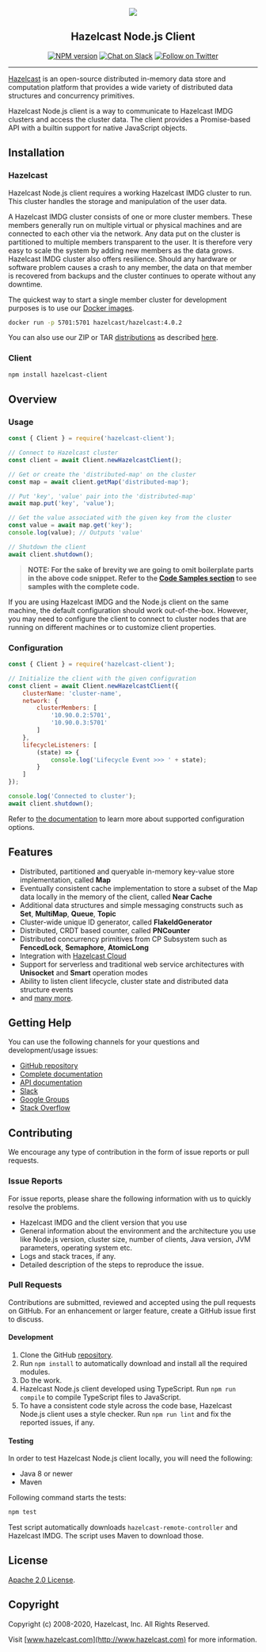 <p align="center">
    <a href="https://github.com/hazelcast/hazelcast-nodejs-client/">
        <img src="https://3l0wd94f0qdd10om8642z9se-wpengine.netdna-ssl.com/images/logos/hazelcast-logo-horz_md.png" />
    </a>
    <h2 align="center">Hazelcast Node.js Client</h2>
</p>

<p align="center">
    <a href="https://www.npmjs.com/package/hazelcast-client"><img src="https://img.shields.io/npm/v/hazelcast-client" alt="NPM version"></a>
    <a href="https://slack.hazelcast.com"><img src="https://img.shields.io/badge/slack-chat-green.svg" alt="Chat on Slack"></a>
    <a href="https://twitter.com/Hazelcast"><img src="https://img.shields.io/twitter/follow/Hazelcast.svg?style=flat-square&colorA=1da1f2&colorB=&label=Follow%20on%20Twitter" alt="Follow on Twitter"></a>
</p>

---

[Hazelcast](https://hazelcast.org/) is an open-source distributed in-memory data store and computation platform that
provides a wide variety of distributed data structures and concurrency primitives.

Hazelcast Node.js client is a way to communicate to Hazelcast IMDG clusters and access the cluster data.
The client provides a Promise-based API with a builtin support for native JavaScript objects.

## Installation

### Hazelcast

Hazelcast Node.js client requires a working Hazelcast IMDG cluster to run. This cluster handles the storage and
manipulation of the user data.

A Hazelcast IMDG cluster consists of one or more cluster members. These members generally run on multiple virtual or
physical machines and are connected to each other via the network. Any data put on the cluster is partitioned to
multiple members transparent to the user. It is therefore very easy to scale the system by adding new members as
the data grows. Hazelcast IMDG cluster also offers resilience. Should any hardware or software problem causes a crash
to any member, the data on that member is recovered from backups and the cluster continues to operate without any
downtime.

The quickest way to start a single member cluster for development purposes is to use our
[Docker images](https://hub.docker.com/r/hazelcast/hazelcast/).

```bash
docker run -p 5701:5701 hazelcast/hazelcast:4.0.2
```

You can also use our ZIP or TAR [distributions](https://hazelcast.org/imdg/download/archives/#hazelcast-imdg)
as described [here](DOCUMENTATION.md#121-setting-up-a-hazelcast-imdg-cluster).

### Client

```bash
npm install hazelcast-client
```

## Overview

### Usage

```js
const { Client } = require('hazelcast-client');

// Connect to Hazelcast cluster
const client = await Client.newHazelcastClient();

// Get or create the 'distributed-map' on the cluster
const map = await client.getMap('distributed-map');

// Put 'key', 'value' pair into the 'distributed-map'
await map.put('key', 'value');

// Get the value associated with the given key from the cluster
const value = await map.get('key');
console.log(value); // Outputs 'value'

// Shutdown the client
await client.shutdown();
```

> **NOTE: For the sake of brevity we are going to omit boilerplate parts in the above code snippet. Refer to the [Code Samples section](https://github.com/hazelcast/hazelcast-nodejs-client/tree/master/code_samples) to see samples with the complete code.**

If you are using Hazelcast IMDG and the Node.js client on the same machine, the default configuration should work
out-of-the-box. However, you may need to configure the client to connect to cluster nodes that are running on
different machines or to customize client properties.

### Configuration

```js
const { Client } = require('hazelcast-client');

// Initialize the client with the given configuration
const client = await Client.newHazelcastClient({
    clusterName: 'cluster-name',
    network: {
        clusterMembers: [
            '10.90.0.2:5701',
            '10.90.0.3:5701'
        ]
    },
    lifecycleListeners: [
        (state) => {
            console.log('Lifecycle Event >>> ' + state);
        }
    ]
});

console.log('Connected to cluster');
await client.shutdown();
```

Refer to [the documentation](DOCUMENTATION.md) to learn more about supported configuration options.

## Features

* Distributed, partitioned and queryable in-memory key-value store implementation, called **Map**
* Eventually consistent cache implementation to store a subset of the Map data locally in the memory of the client, called **Near Cache**
* Additional data structures and simple messaging constructs such as **Set**, **MultiMap**, **Queue**, **Topic**
* Cluster-wide unique ID generator, called **FlakeIdGenerator**
* Distributed, CRDT based counter, called **PNCounter**
* Distributed concurrency primitives from CP Subsystem such as **FencedLock**, **Semaphore**, **AtomicLong**
* Integration with [Hazelcast Cloud](https://cloud.hazelcast.com/)
* Support for serverless and traditional web service architectures with **Unisocket** and **Smart** operation modes
* Ability to listen client lifecycle, cluster state and distributed data structure events
* and [many more](https://hazelcast.org/imdg/clients-languages/node-js/#client-features).

## Getting Help

You can use the following channels for your questions and development/usage issues:

* [GitHub repository](https://github.com/hazelcast/hazelcast-nodejs-client)
* [Complete documentation](DOCUMENTATION.md)
* [API documentation](http://hazelcast.github.io/hazelcast-nodejs-client/api/current/docs/)
* [Slack](https://slack.hazelcast.com)
* [Google Groups](https://groups.google.com/forum/#!forum/hazelcast)
* [Stack Overflow](https://stackoverflow.com/questions/tagged/hazelcast)

## Contributing

We encourage any type of contribution in the form of issue reports or pull requests.

### Issue Reports

For issue reports, please share the following information with us to quickly resolve the problems.

* Hazelcast IMDG and the client version that you use
* General information about the environment and the architecture you use like Node.js version, cluster size, number of clients, Java version, JVM parameters, operating system etc.
* Logs and stack traces, if any.
* Detailed description of the steps to reproduce the issue.

### Pull Requests

Contributions are submitted, reviewed and accepted using the pull requests on GitHub. For an enhancement or larger
feature, create a GitHub issue first to discuss.

#### Development

1. Clone the GitHub [repository](https://github.com/hazelcast/hazelcast-nodejs-client.git).
2. Run `npm install` to automatically download and install all the required modules.
3. Do the work.
4. Hazelcast Node.js client developed using TypeScript. Run `npm run compile` to compile TypeScript files to JavaScript.
5. To have a consistent code style across the code base, Hazelcast Node.js client uses a style checker. Run `npm run lint` and fix the reported issues, if any.

#### Testing

In order to test Hazelcast Node.js client locally, you will need the following:

* Java 8 or newer
* Maven

Following command starts the tests:

```bash
npm test
```

Test script automatically downloads `hazelcast-remote-controller` and Hazelcast IMDG. The script uses Maven to download those.

## License

[Apache 2.0 License](LICENSE).

## Copyright

Copyright (c) 2008-2020, Hazelcast, Inc. All Rights Reserved.

Visit [www.hazelcast.com](http://www.hazelcast.com) for more information.
